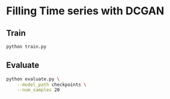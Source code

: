 # Filling Time series with DCGAN

## Train

```bash
python train.py
```

## Evaluate

```bash
python evaluate.py \
    --model_path checkpoints \
    --num_samples 20
```
